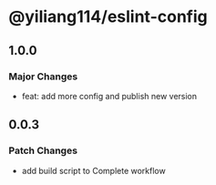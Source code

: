 # @yiliang114/eslint-config

## 1.0.0

### Major Changes

- feat: add more config and publish new version

## 0.0.3

### Patch Changes

- add build script to Complete workflow
